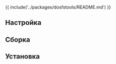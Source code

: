 {{ include('../packages/dosfstools/README.md') }}

## Настройка

<package-script :package="'dosfstools'" :type="'configure'"></package-script>

## Сборка

<package-script :package="'dosfstools'" :type="'build'"></package-script>

## Установка

<package-script :package="'dosfstools'" :type="'install'"></package-script>


